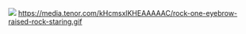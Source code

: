 ![](https://media.tenor.com/kHcmsxlKHEAAAAAC/rock-one-eyebrow-raised-rock-staring.gif)
https://media.tenor.com/kHcmsxlKHEAAAAAC/rock-one-eyebrow-raised-rock-staring.gif


 
